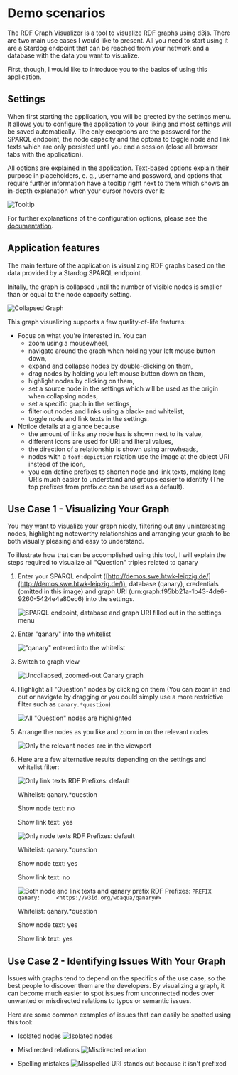 # Demo scenarios

The RDF Graph Visualizer is a tool to visualize RDF graphs using d3js. There are two main use cases I would like to present. All you need to start using it are a Stardog endpoint that can be reached from your network and a database with the data you want to visualize.

First, though, I would like to introduce you to the basics of using this application.

## Settings

When first starting the application, you will be greeted by the settings menu. It allows you to configure the application to your liking and most settings will be saved automatically. The only exceptions are the password for the SPARQL endpoint, the node capacity and the optons to toggle node and link texts which are only persisted until you end a session (close all browser tabs with the application).

All options are explained in the application. Text-based options explain their purpose in placeholders, e. g., username and password, and options that require further information have a tooltip right next to them which shows an in-depth explanation when your cursor hovers over it:

![Tooltip](tooltip.png)

For further explanations of the configuration options, please see the [documentation](../README.md).

## Application features

The main feature of the application is visualizing RDF graphs based on the data provided by a Stardog SPARQL endpoint.

Initally, the graph is collapsed until the number of visible nodes is smaller than or equal to the node capacity setting.

![Collapsed Graph](collapsed-graph.png)

This graph visualizing supports a few quality-of-life features:

* Focus on what you're interested in. You can
  * zoom using a mousewheel,
  * navigate around the graph when holding your left mouse button down,
  * expand and collapse nodes by double-clicking on them,
  * drag nodes by holding you left mouse button down on them,
  * highlight nodes by clicking on them,
  * set a source node in the settings which will be used as the origin when collapsing nodes,
  * set a specific graph in the settings,
  * filter out nodes and links using a black- and whitelist,
  * toggle node and link texts in the settings.
* Notice details at a glance because
  * the amount of links any node has is shown next to its value,
  * different icons are used for URI and literal values,
  * the direction of a relationship is shown using arrowheads,
  * nodes with a `foaf:depiction` relation use the image at the object URI instead of the icon,
  * you can define prefixes to shorten node and link texts, making long URIs much easier to understand and groups easier to identify (The top prefixes from prefix.cc can be used as a default).

## Use Case 1 - Visualizing Your Graph

You may want to visualize your graph nicely, filtering out any uninteresting nodes, highlighting noteworthy relationships and arranging your graph to be both visually pleasing and easy to understand.

To illustrate how that can be accomplished using this tool, I will explain the steps required to visualize all "Question" triples related to qanary

1. Enter your SPARQL endpoint ([http://demos.swe.htwk-leipzig.de/](http://demos.swe.htwk-leipzig.de/)), database (qanary), credentials (omitted in this image) and graph URI (urn:graph:f95bb21a-1b43-4de6-9260-5424e4a80ec6) into the settings.

    ![SPARQL endpoint, database and graph URI filled out in the settings menu](application.png)

2. Enter "qanary" into the whitelist

    !["qanary" entered into the whitelist](whitelist.png)

3. Switch to graph view

    ![Uncollapsed, zoomed-out Qanary graph](qanary-graph.png)

4. Highlight all "Question" nodes by clicking on them (You can zoom in and out or navigate by dragging or you could simply use a more restrictive filter such as `qanary.*question`)

    ![All "Question" nodes are highlighted](highlighted-qanary-graph.png)

5. Arrange the nodes as you like and zoom in on the relevant nodes

    ![Only the relevant nodes are in the viewport](relevant-section.png)

6. Here are a few alternative results depending on the settings and whitelist filter:

    ![Only link texts](alternative-visualization-only-links.png)
    RDF Prefixes: default

    Whitelist: qanary.*question

    Show node text: no

    Show link text: yes

    ![Only node texts](alternative-visualization-only-nodes.png)
    RDF Prefixes: default

    Whitelist: qanary.*question

    Show node text: yes

    Show link text: no

    ![Both node and link texts and qanary prefix](alternative-visualization-prefix-both-texts.png)
    RDF Prefixes: `PREFIX qanary:     <https://w3id.org/wdaqua/qanary#>`

    Whitelist: qanary.*question

    Show node text: yes

    Show link text: yes

## Use Case 2 - Identifying Issues With Your Graph

Issues with graphs tend to depend on the specifics of the use case, so the best people to discover them are the developers. By visualizing a graph, it can become much easier to spot issues from unconnected nodes over unwanted or misdirected relations to typos or semantic issues.

Here are some common examples of issues that can easily be spotted using this tool:

* Isolated nodes ![Isolated nodes](isolated-nodes.png)

* Misdirected relations ![Misdirected relation](misdirected-relation.png)

* Spelling mistakes ![Misspelled URI stands out because it isn't prefixed](typo.png)
